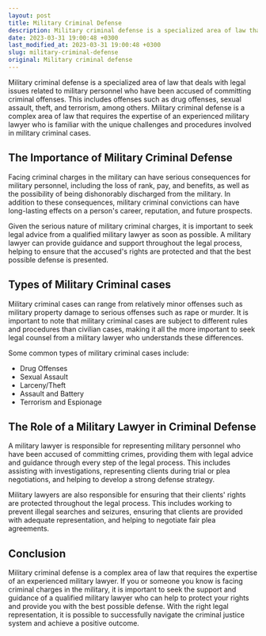 ```yaml
---
layout: post
title: Military Criminal Defense
description: Military criminal defense is a specialized area of law that requires the expertise of an experienced military lawyer. Learn more about what military criminal defense entails and why it is important to seek legal advice when facing criminal charges in the military.
date: 2023-03-31 19:00:48 +0300
last_modified_at: 2023-03-31 19:00:48 +0300
slug: military-criminal-defense
original: Military criminal defense
---
```


Military criminal defense is a specialized area of law that deals with legal issues related to military personnel who have been accused of committing criminal offenses. This includes offenses such as drug offenses, sexual assault, theft, and terrorism, among others. Military criminal defense is a complex area of law that requires the expertise of an experienced military lawyer who is familiar with the unique challenges and procedures involved in military criminal cases.

## The Importance of Military Criminal Defense

Facing criminal charges in the military can have serious consequences for military personnel, including the loss of rank, pay, and benefits, as well as the possibility of being dishonorably discharged from the military. In addition to these consequences, military criminal convictions can have long-lasting effects on a person's career, reputation, and future prospects.

Given the serious nature of military criminal charges, it is important to seek legal advice from a qualified military lawyer as soon as possible. A military lawyer can provide guidance and support throughout the legal process, helping to ensure that the accused's rights are protected and that the best possible defense is presented.

## Types of Military Criminal cases

Military criminal cases can range from relatively minor offenses such as military property damage to serious offenses such as rape or murder. It is important to note that military criminal cases are subject to different rules and procedures than civilian cases, making it all the more important to seek legal counsel from a military lawyer who understands these differences.

Some common types of military criminal cases include:

- Drug Offenses
- Sexual Assault
- Larceny/Theft
- Assault and Battery
- Terrorism and Espionage

## The Role of a Military Lawyer in Criminal Defense

A military lawyer is responsible for representing military personnel who have been accused of committing crimes, providing them with legal advice and guidance through every step of the legal process. This includes assisting with investigations, representing clients during trial or plea negotiations, and helping to develop a strong defense strategy.

Military lawyers are also responsible for ensuring that their clients' rights are protected throughout the legal process. This includes working to prevent illegal searches and seizures, ensuring that clients are provided with adequate representation, and helping to negotiate fair plea agreements.

## Conclusion

Military criminal defense is a complex area of law that requires the expertise of an experienced military lawyer. If you or someone you know is facing criminal charges in the military, it is important to seek the support and guidance of a qualified military lawyer who can help to protect your rights and provide you with the best possible defense. With the right legal representation, it is possible to successfully navigate the criminal justice system and achieve a positive outcome.